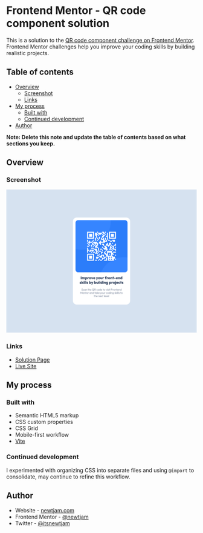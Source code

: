 # Frontend Mentor - QR code component solution

This is a solution to the [QR code component challenge on Frontend Mentor](https://www.frontendmentor.io/challenges/qr-code-component-iux_sIO_H). Frontend Mentor challenges help you improve your coding skills by building realistic projects.

## Table of contents

- [Overview](#overview)
  - [Screenshot](#screenshot)
  - [Links](#links)
- [My process](#my-process)
  - [Built with](#built-with)
  - [Continued development](#continued-development)
- [Author](#author)

**Note: Delete this note and update the table of contents based on what sections you keep.**

## Overview

### Screenshot

![](./screenshot.png)

### Links

- [Solution Page]()
- [Live Site](https://fem-qr-code-component-itsnewtjam.vercel.app/)

## My process

### Built with

- Semantic HTML5 markup
- CSS custom properties
- CSS Grid
- Mobile-first workflow
- [Vite](https://vitejs.dev/)

### Continued development

I experimented with organizing CSS into separate files and using `@import` to consolidate, may continue to refine this workflow.

## Author

- Website - [newtjam.com](https://newtjam.com)
- Frontend Mentor - [@newtjam](https://www.frontendmentor.io/profile/newtjam)
- Twitter - [@itsnewtjam](https://www.twitter.com/itsnewtjam)
